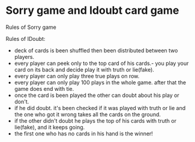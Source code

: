 # Sorry game and Idoubt card game


Rules of Sorry game

Rules of IDoubt:
- deck of cards is been shuffled then been distributed between two players.
- every player can peek only to the top card of his cards.- you play your card on its back and decide play it with truth or lie(fake). 
- every player can only play three true plays on row.
- every player can only play 100 plays in the whole game. after that the game does end with tie.
- once the card is been played the other can doubt about his play or don't.
- if he did doubt. it's been checked if it was played with truth or lie and the one who got it wrong takes all the cards on the ground.
- if the other didn't doubt he plays the top of his cards with truth or lie(fake), and it keeps going. 
- the first one who has no cards in his hand is the winner! 

